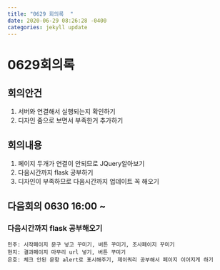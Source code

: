 ```yaml
---
title: "0629 회의록  "
date: 2020-06-29 08:26:28 -0400
categories: jekyll update
---
```



# 0629회의록 
## 회의안건
1. 서버와 연결해서 실행되는지 확인하기
2. 디자인 줌으로 보면서 부족한거 추가하기

## 회의내용
1. 페이지 두개가 연결이 안되므로 JQuery알아보기
2. 다음시간까지 flask 공부하기
3. 디자인이 부족하므로 다음시간까지 업데이트 꼭 해오기

## 다음회의 0630 16:00 ~ 
### 다음시간까지 flask 공부해오기
    민주: 시작페이지 문구 넣고 꾸미기, 버튼 꾸미기, 조사페이지 꾸미기
    현지: 결과페이지 마무리 url 넣기, 버튼 꾸미기
    은호: 체크 안된 문항 alert로 표시해주기, 제이쿼리 공부해서 페이지 이어지게 하기
